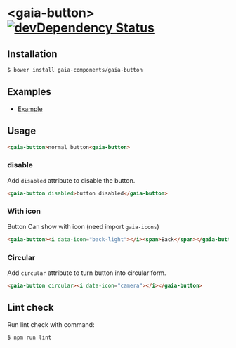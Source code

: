 # &lt;gaia-button&gt; [![devDependency Status](https://david-dm.org/gaia-components/gaia-header/dev-status.svg)](https://david-dm.org/gaia-components/gaia-button#info=devDependencies)

## Installation

```bash
$ bower install gaia-components/gaia-button
```

## Examples

- [Example](http://gaia-components.github.io/gaia-button/)

## Usage

```html
<gaia-button>normal button<gaia-button>
```

### disable

Add `disabled` attribute to disable the button.

```html
<gaia-button disabled>button disabled</gaia-button>
```

### With icon

Button Can show with icon (need import `gaia-icons`)

```html
<gaia-button><i data-icon="back-light"></i><span>Back</span></gaia-button>
```

### Circular

Add `circular` attribute to turn button into circular form.

```html
<gaia-button circular><i data-icon="camera"></i></gaia-button>
```

## Lint check

Run lint check with command:

`$ npm run lint`
